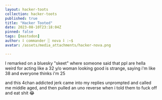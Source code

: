 ```yaml
---
layout: hacker-toots
collection: hacker-toots
published: true
title: "Hacker Tooted"
date: 2023-08-10T23:18:04Z
pinned: false
tags: [mastodon]
author: ⸸ commander ░ nova ⸸ :~$
avatar: /assets/media_attachments/hacker-nova.png

---
```


<p>I remarked on a bluesky &quot;skeet&quot; where someone said that ppl are hella weird for acting like a 32 y/o woman looking good is strange, saying i&#39;m like 38 and everyone thinks i&#39;m 25</p><p>and this 4chan addicted jerk came into my replies unprompted and called me middle aged, and then pulled an uno reverse when i told them to fuck off and eat shit 😂​</p>


